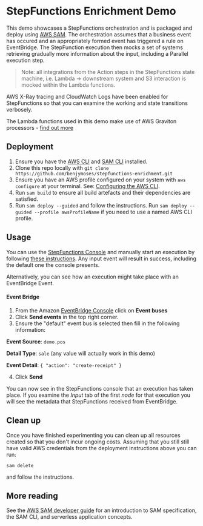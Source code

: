 # StepFunctions Enrichment Demo

This demo showcases a StepFunctions orchestration and is packaged and deploy using [AWS SAM](https://aws.amazon.com/serverless/sam/). The orchestration assumes that a business event has occured and an appropriately formed event has triggered a rule on EventBridge. The StepFunction execution then mocks a set of systems retrieving gradually more information about the input, including a Parallel execution step.

> Note: all integrations from the Action steps in the StepFunctions state machine, i.e. Lambda -> downstream system and S3 interaction is mocked within the Lambda functions.

AWS X-Ray tracing and CloudWatch Logs have been enabled for StepFunctions so that you can examine the working and state transitions verbosely.

The Lambda functions used in this demo make use of AWS Graviton processors - [find out more](https://aws.amazon.com/ec2/graviton/)

## Deployment

1. Ensure you have the [AWS CLI](https://aws.amazon.com/cli/) and [SAM CLI](https://docs.aws.amazon.com/serverless-application-model/latest/developerguide/serverless-sam-cli-install.html) installed.
2. Clone this repo locally with `git clone https://github.com/benjymoses/stepfunctions-enrichment.git`
3. Ensure you have an AWS profile configured on your system with `aws configure` at your terminal. See: [Configuring the AWS CLI](https://docs.aws.amazon.com/cli/latest/userguide/cli-chap-configure.html).
4. Run `sam build` to ensure all build artefacts and their dependencies are satisfied.
5. Run `sam deploy --guided` and follow the instructions. Run `sam deploy --guided --profile awsProfileName` if you need to use a named AWS CLI profile.

## Usage

You can use the [StepFunctions Console](https://console.aws.amazon.com/states) and manually start an execution by following [these instructions](https://docs.aws.amazon.com/step-functions/latest/dg/getting-started.html#start-new-execution). Any input event will result in success, including the default one the console presents.

Alternatively, you can see how an execution might take place with an EventBridge Event.

#### Event Bridge

1. From the Amazon [EventBridge Console](https://console.aws.amazon.com/events) click on **Event buses**
2. Click **Send events** in the top right corner.
3. Ensure the "default" event bus is selected then fill in the following information:

**Event Source**: `demo.pos`

**Detail Type**: `sale` (any value will actually work in this demo)

**Event Detail**: `{ "action": "create-receipt" }`

4. Click **Send**

You can now see in the StepFunctions console that an execution has taken place. If you examine the *Input* tab of the first *node* for that execution you will see the metadata that StepFunctions received from EventBridge.


## Clean up

Once you have finished experimenting you can clean up all resources created so that you don't incur ongoing costs. Assuming that you still still have valid AWS credentials from the deployment instructions above you can run:

```
sam delete
``` 

and follow the instructions.

## More reading

See the [AWS SAM developer guide](https://docs.aws.amazon.com/serverless-application-model/latest/developerguide/what-is-sam.html) for an introduction to SAM specification, the SAM CLI, and serverless application concepts.
